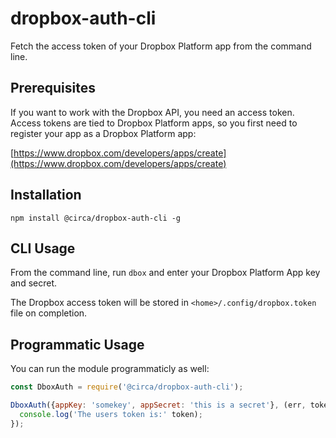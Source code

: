 # dropbox-auth-cli

Fetch the access token of your Dropbox Platform app from the command
line.

## Prerequisites

If you want to work with the Dropbox API, you need an access token.
Access tokens are tied to Dropbox Platform apps, so you first need to
register your app as a Dropbox Platform app:

[https://www.dropbox.com/developers/apps/create](https://www.dropbox.com/developers/apps/create)

## Installation

```
npm install @circa/dropbox-auth-cli -g
```

## CLI Usage

From the command line, run `dbox` and enter your Dropbox
Platform App key and secret.

The Dropbox access token will be stored in `<home>/.config/dropbox.token` file on completion.

## Programmatic Usage

You can run the module programmaticly as well:

```javascript
const DboxAuth = require('@circa/dropbox-auth-cli');

DboxAuth({appKey: 'somekey', appSecret: 'this is a secret'}, (err, token) => {
  console.log('The users token is:' token);
});
```
